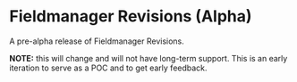 # Fieldmanager Revisions (Alpha)

A pre-alpha release of Fieldmanager Revisions.

**NOTE:** this will change and will not have long-term support.
This is an early iteration to serve as a POC and to get early feedback.

